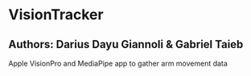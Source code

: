 # VisionTracker

## Authors: Darius Dayu Giannoli & Gabriel Taieb
Apple VisionPro and MediaPipe app to gather arm movement data
